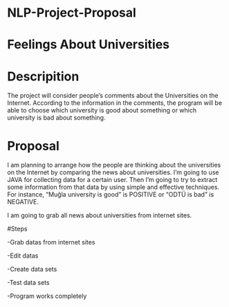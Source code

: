 # NLP-Project-Proposal

# Feelings About Universities

# Descripition 

The project will consider people’s comments about the Universities on the Internet. According to the information in the comments, the program will be able to choose which university is good about something or which university is bad about something.

# Proposal

I am planning to arrange how the people are thinking about the universities on the Internet by comparing the news about universities. I’m going to use JAVA for collecting data for a certain user. Then I’m going to try to extract some information from that data by using simple and effective techniques. For instance, “Muğla university is good” is POSITIVE  or “ODTÜ is bad” is NEGATIVE.

I am going to grab all news about universities from internet sites.

#Steps

-Grab datas from internet sites

-Edit datas

-Create data sets

-Test data sets

-Program works completely



